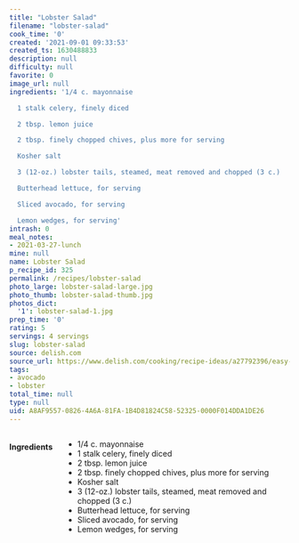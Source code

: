 ```yaml
---
title: "Lobster Salad"
filename: "lobster-salad"
cook_time: '0'
created: '2021-09-01 09:33:53'
created_ts: 1630488833
description: null
difficulty: null
favorite: 0
image_url: null
ingredients: '1/4 c. mayonnaise

  1 stalk celery, finely diced

  2 tbsp. lemon juice

  2 tbsp. finely chopped chives, plus more for serving

  Kosher salt

  3 (12-oz.) lobster tails, steamed, meat removed and chopped (3 c.)

  Butterhead lettuce, for serving

  Sliced avocado, for serving

  Lemon wedges, for serving'
intrash: 0
meal_notes:
- 2021-03-27-lunch
mine: null
name: Lobster Salad
p_recipe_id: 325
permalink: /recipes/lobster-salad
photo_large: lobster-salad-large.jpg
photo_thumb: lobster-salad-thumb.jpg
photos_dict:
  '1': lobster-salad-1.jpg
prep_time: '0'
rating: 5
servings: 4 servings
slug: lobster-salad
source: delish.com
source_url: https://www.delish.com/cooking/recipe-ideas/a27792396/easy-lobster-salad-recipe/
tags:
- avocado
- lobster
total_time: null
type: null
uid: A8AF9557-0826-4A6A-81FA-1B4D81824C58-52325-0000F014DDA1DE26
---
```

<div class="large-8 medium-7 columns" id="writeup">	</div><!-- #writeup -->
</div><!-- #row-one -->
<div class="row" id="row-two">	<div class="medium-4 small-5 columns" id="ingredients"><h4>Ingredients</h4><div class="box box-ingredients content"><ul>
<li>1/4 c. mayonnaise</li>
<li>1 stalk celery, finely diced</li>
<li>2 tbsp. lemon juice</li>
<li>2 tbsp. finely chopped chives, plus more for serving</li>
<li>Kosher salt</li>
<li>3 (12-oz.) lobster tails, steamed, meat removed and chopped (3 c.)</li>
<li>Butterhead lettuce, for serving</li>
<li>Sliced avocado, for serving</li>
<li>Lemon wedges, for serving</li>
</ul>
</div>	</div>	<div class="medium-6 small-7 columns" id="directions">	</div>